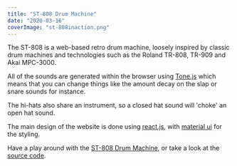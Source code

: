 ```yaml
---
title: "ST-808 Drum Machine"
date: "2020-03-16"
coverImage: "st-808inaction.png"
---
```


The ST-808 is a web-based retro drum machine, loosely inspired by classic drum machines and technologies such as the Roland TR-808, TR-909 and Akai MPC-3000.

All of the sounds are generated within the browser using [Tone.js](https://tonejs.github.io/) which means that you can change things like the amount decay on the slap or snare sounds for instance.

The hi-hats also share an instrument, so a closed hat sound will 'choke' an open hat sound.

The main design of the website is done using [react.js](https://reactjs.org/), with [material ui](https://material-ui.com/) for the styling.

Have a play around with the [ST-808 Drum Machine](http://st808.herokuapp.com/), or take a look at the [source code](https://github.com/LaustinSpayce/ST-808-Drum-Machine).
